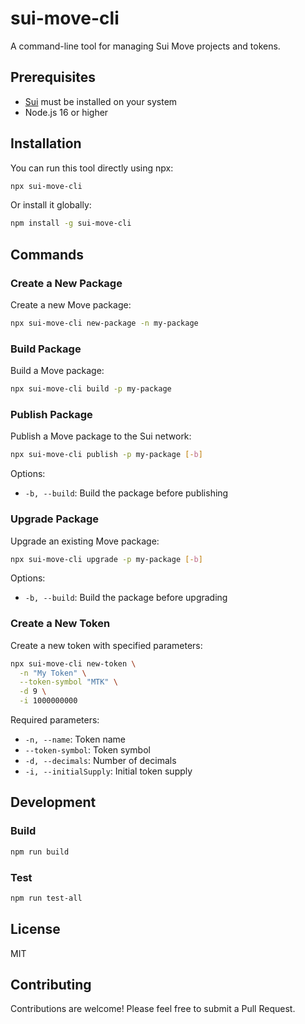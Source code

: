 # sui-move-cli

A command-line tool for managing Sui Move projects and tokens.

## Prerequisites

- [Sui](https://docs.sui.io/guides/developer/getting-started/sui-install) must be installed on your system
- Node.js 16 or higher

## Installation

You can run this tool directly using npx:

```bash
npx sui-move-cli
```

Or install it globally:

```bash
npm install -g sui-move-cli
```

## Commands

### Create a New Package

Create a new Move package:

```bash
npx sui-move-cli new-package -n my-package
```

### Build Package

Build a Move package:

```bash
npx sui-move-cli build -p my-package
```

### Publish Package

Publish a Move package to the Sui network:

```bash
npx sui-move-cli publish -p my-package [-b]
```

Options:

- `-b, --build`: Build the package before publishing

### Upgrade Package

Upgrade an existing Move package:

```bash
npx sui-move-cli upgrade -p my-package [-b]
```

Options:

- `-b, --build`: Build the package before upgrading

### Create a New Token

Create a new token with specified parameters:

```bash
npx sui-move-cli new-token \
  -n "My Token" \
  --token-symbol "MTK" \
  -d 9 \
  -i 1000000000
```

Required parameters:

- `-n, --name`: Token name
- `--token-symbol`: Token symbol
- `-d, --decimals`: Number of decimals
- `-i, --initialSupply`: Initial token supply

## Development

### Build

```bash
npm run build
```

### Test

```bash
npm run test-all
```

## License

MIT

## Contributing

Contributions are welcome! Please feel free to submit a Pull Request.


